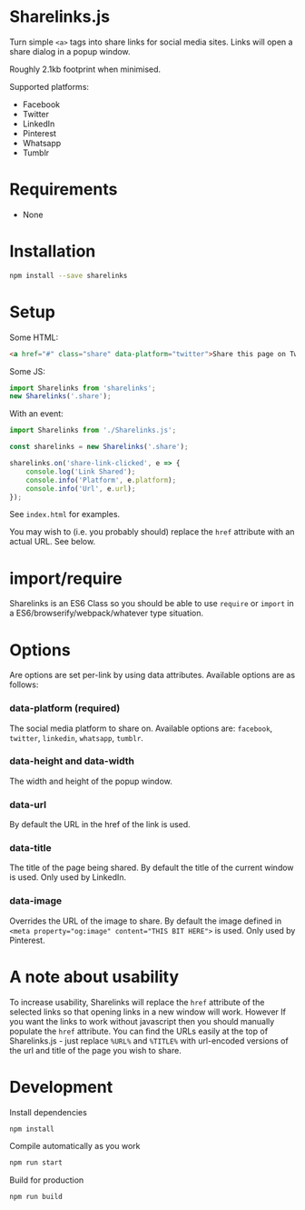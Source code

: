 # Sharelinks.js

Turn simple `<a>` tags into share links for social media sites. Links will open a share dialog in a popup window.

Roughly 2.1kb footprint when minimised.

Supported platforms:

- Facebook
- Twitter
- LinkedIn
- Pinterest
- Whatsapp
- Tumblr

# Requirements

- None

# Installation

```bash
npm install --save sharelinks
```

# Setup

Some HTML:

```html
<a href="#" class="share" data-platform="twitter">Share this page on Twitter</a>
```

Some JS:

```javascript
import Sharelinks from 'sharelinks';
new Sharelinks('.share');
```

With an event:

```javascript
import Sharelinks from './Sharelinks.js';

const sharelinks = new Sharelinks('.share');

sharelinks.on('share-link-clicked', e => {
    console.log('Link Shared');
    console.info('Platform', e.platform);
    console.info('Url', e.url);
});
```

See `index.html` for examples.

You may wish to (i.e. you probably should) replace the `href` attribute with an actual URL. See below.

# import/require

Sharelinks is an ES6 Class so you should be able to use `require` or `import` in a ES6/browserify/webpack/whatever type situation.

# Options

Are options are set per-link by using data attributes. Available options are as follows:

### data-platform (required)

The social media platform to share on. Available options are: `facebook`, `twitter`, `linkedin`, `whatsapp`, `tumblr`.

### data-height and data-width

The width and height of the popup window.

### data-url

By default the URL in the href of the link is used.

### data-title

The title of the page being shared. By default the title of the current window is used. Only used by LinkedIn.

### data-image

Overrides the URL of the image to share. By default the image defined in `<meta property="og:image" content="THIS BIT HERE">` is used. Only used by Pinterest.

# A note about usability

To increase usability, Sharelinks will replace the `href` attribute of the selected links so that opening links in a new window will work. However If you want the links to work without javascript then you should manually populate the `href` attribute. You can find the URLs easily at the top of Sharelinks.js - just replace `%URL%` and `%TITLE%` with url-encoded versions of the url and title of the page you wish to share.

# Development

Install dependencies

```bash
npm install
```

Compile automatically as you work

```bash
npm run start
```

Build for production

```bash
npm run build
```
